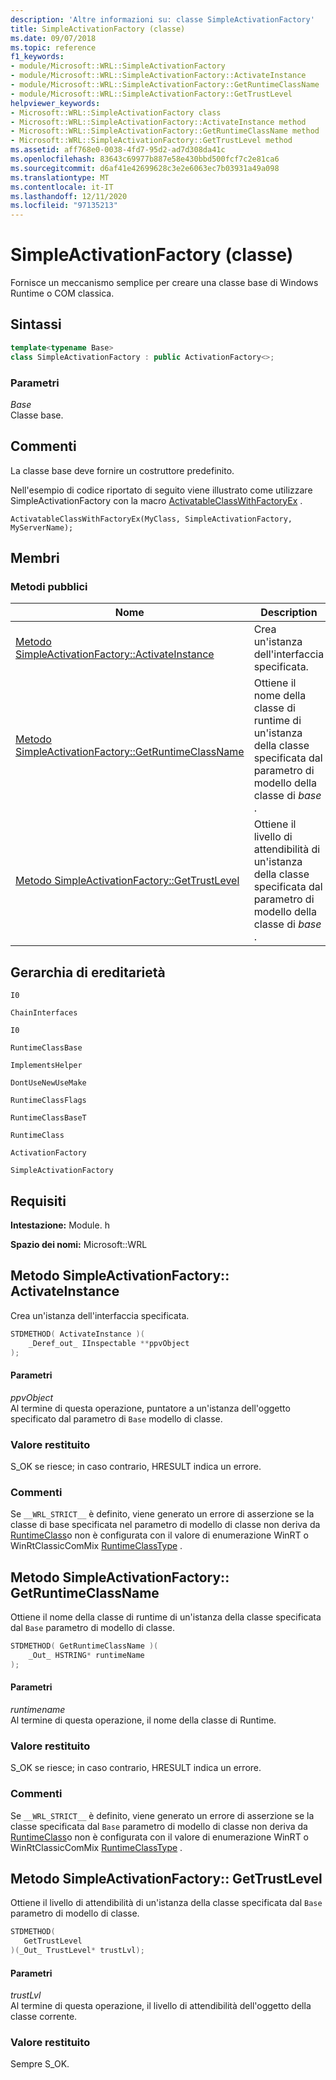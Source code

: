 ```yaml
---
description: 'Altre informazioni su: classe SimpleActivationFactory'
title: SimpleActivationFactory (classe)
ms.date: 09/07/2018
ms.topic: reference
f1_keywords:
- module/Microsoft::WRL::SimpleActivationFactory
- module/Microsoft::WRL::SimpleActivationFactory::ActivateInstance
- module/Microsoft::WRL::SimpleActivationFactory::GetRuntimeClassName
- module/Microsoft::WRL::SimpleActivationFactory::GetTrustLevel
helpviewer_keywords:
- Microsoft::WRL::SimpleActivationFactory class
- Microsoft::WRL::SimpleActivationFactory::ActivateInstance method
- Microsoft::WRL::SimpleActivationFactory::GetRuntimeClassName method
- Microsoft::WRL::SimpleActivationFactory::GetTrustLevel method
ms.assetid: aff768e0-0038-4fd7-95d2-ad7d308da41c
ms.openlocfilehash: 83643c69977b887e58e430bbd500fcf7c2e81ca6
ms.sourcegitcommit: d6af41e42699628c3e2e6063ec7b03931a49a098
ms.translationtype: MT
ms.contentlocale: it-IT
ms.lasthandoff: 12/11/2020
ms.locfileid: "97135213"
---
```

# <a name="simpleactivationfactory-class"></a>SimpleActivationFactory (classe)

Fornisce un meccanismo semplice per creare una classe base di Windows Runtime o COM classica.

## <a name="syntax"></a>Sintassi

```cpp
template<typename Base>
class SimpleActivationFactory : public ActivationFactory<>;
```

### <a name="parameters"></a>Parametri

*Base*<br/>
Classe base.

## <a name="remarks"></a>Commenti

La classe base deve fornire un costruttore predefinito.

Nell'esempio di codice riportato di seguito viene illustrato come utilizzare SimpleActivationFactory con la macro [ActivatableClassWithFactoryEx](activatableclass-macros.md) .

`ActivatableClassWithFactoryEx(MyClass, SimpleActivationFactory, MyServerName);`

## <a name="members"></a>Membri

### <a name="public-methods"></a>Metodi pubblici

|Nome|Description|
|----------|-----------------|
|[Metodo SimpleActivationFactory::ActivateInstance](#activateinstance)|Crea un'istanza dell'interfaccia specificata.|
|[Metodo SimpleActivationFactory::GetRuntimeClassName](#getruntimeclassname)|Ottiene il nome della classe di runtime di un'istanza della classe specificata dal parametro di modello della classe di *base* .|
|[Metodo SimpleActivationFactory::GetTrustLevel](#gettrustlevel)|Ottiene il livello di attendibilità di un'istanza della classe specificata dal parametro di modello della classe di *base* .|

## <a name="inheritance-hierarchy"></a>Gerarchia di ereditarietà

`I0`

`ChainInterfaces`

`I0`

`RuntimeClassBase`

`ImplementsHelper`

`DontUseNewUseMake`

`RuntimeClassFlags`

`RuntimeClassBaseT`

`RuntimeClass`

`ActivationFactory`

`SimpleActivationFactory`

## <a name="requirements"></a>Requisiti

**Intestazione:** Module. h

**Spazio dei nomi:** Microsoft::WRL

## <a name="simpleactivationfactoryactivateinstance-method"></a><a name="activateinstance"></a> Metodo SimpleActivationFactory:: ActivateInstance

Crea un'istanza dell'interfaccia specificata.

```cpp
STDMETHOD( ActivateInstance )(
    _Deref_out_ IInspectable **ppvObject
);
```

#### <a name="parameters"></a>Parametri

*ppvObject*<br/>
Al termine di questa operazione, puntatore a un'istanza dell'oggetto specificato dal parametro di `Base` modello di classe.

### <a name="return-value"></a>Valore restituito

S_OK se riesce; in caso contrario, HRESULT indica un errore.

### <a name="remarks"></a>Commenti

Se `__WRL_STRICT__` è definito, viene generato un errore di asserzione se la classe di base specificata nel parametro di modello di classe non deriva da [RuntimeClass](runtimeclass-class.md)o non è configurata con il valore di enumerazione WinRT o WinRtClassicComMix [RuntimeClassType](runtimeclasstype-enumeration.md) .

## <a name="simpleactivationfactorygetruntimeclassname-method"></a><a name="getruntimeclassname"></a> Metodo SimpleActivationFactory:: GetRuntimeClassName

Ottiene il nome della classe di runtime di un'istanza della classe specificata dal `Base` parametro di modello di classe.

```cpp
STDMETHOD( GetRuntimeClassName )(
    _Out_ HSTRING* runtimeName
);
```

#### <a name="parameters"></a>Parametri

*runtimename*<br/>
Al termine di questa operazione, il nome della classe di Runtime.

### <a name="return-value"></a>Valore restituito

S_OK se riesce; in caso contrario, HRESULT indica un errore.

### <a name="remarks"></a>Commenti

Se `__WRL_STRICT__` è definito, viene generato un errore di asserzione se la classe specificata dal `Base` parametro di modello di classe non deriva da [RuntimeClass](runtimeclass-class.md)o non è configurata con il valore di enumerazione WinRT o WinRtClassicComMix [RuntimeClassType](runtimeclasstype-enumeration.md) .

## <a name="simpleactivationfactorygettrustlevel-method"></a><a name="gettrustlevel"></a> Metodo SimpleActivationFactory:: GetTrustLevel

Ottiene il livello di attendibilità di un'istanza della classe specificata dal `Base` parametro di modello di classe.

```cpp
STDMETHOD(
   GetTrustLevel
)(_Out_ TrustLevel* trustLvl);
```

#### <a name="parameters"></a>Parametri

*trustLvl*<br/>
Al termine di questa operazione, il livello di attendibilità dell'oggetto della classe corrente.

### <a name="return-value"></a>Valore restituito

Sempre S_OK.
